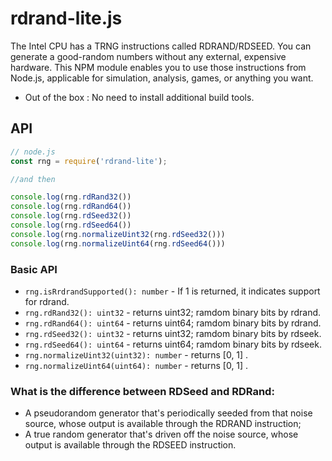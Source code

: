 # rdrand-lite.js

The Intel CPU has a TRNG instructions called RDRAND/RDSEED.
You can generate a good-random numbers without any external, expensive hardware.
This NPM module enables you to use those instructions from Node.js,
applicable for simulation, analysis, games, or anything you want.

- Out of the box : No need to install additional build tools.
## API

```typescript
// node.js
const rng = require('rdrand-lite');

//and then

console.log(rng.rdRand32())
console.log(rng.rdRand64())
console.log(rng.rdSeed32())
console.log(rng.rdSeed64())
console.log(rng.normalizeUint32(rng.rdSeed32()))
console.log(rng.normalizeUint64(rng.rdSeed64()))


```

### Basic API

- `rng.isRrdrandSupported(): number` - If 1 is returned, it indicates support for rdrand.
- `rng.rdRand32(): uint32` - returns uint32; ramdom binary bits by rdrand.
- `rng.rdRand64(): uint64` - returns uint64; ramdom binary bits by rdrand.
- `rng.rdSeed32(): uint32` - returns uint32; ramdom binary bits by rdseek.
- `rng.rdSeed64(): uint64` - returns uint64; ramdom binary bits by rdseek.
- `rng.normalizeUint32(uint32): number` - returns [0, 1] .
- `rng.normalizeUint64(uint64): number` - returns [0, 1] .

### What is the difference between RDSeed and RDRand:
- A pseudorandom generator that's periodically seeded from that noise source, whose output is available through the RDRAND instruction;
- A true random generator that's driven off the noise source, whose output is available through the RDSEED instruction.










